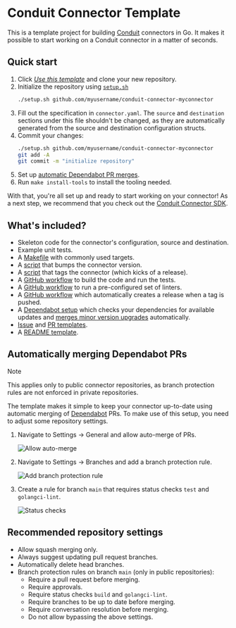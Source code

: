 # Conduit Connector Template

This is a template project for building [Conduit](https://conduit.io) connectors
in Go. It makes it possible to start working on a Conduit connector in a matter
of seconds.

## Quick start

1. Click [_Use this template_](https://github.com/new?template_name=conduit-connector-template&template_owner=ConduitIO) and clone your new repository.
2. Initialize the repository using [
   `setup.sh`](https://github.com/ConduitIO/conduit-connector-template/blob/main/setup.sh)
    ```sh
   ./setup.sh github.com/myusername/conduit-connector-myconnector
   ```
3. Fill out the specification in `connector.yaml`. The `source` and
   `destination` sections under this file shouldn't be changed, as they are
   automatically generated from the source and destination configuration
   structs.
4. Commit your changes:
   ```sh
   ./setup.sh github.com/myusername/conduit-connector-myconnector
   git add -A
   git commit -m "initialize repository"
   ```
5. Set up [automatic Dependabot PR merges](#automatically-merging-dependabot-prs).
6. Run `make install-tools` to install the tooling needed.

With that, you're all set up and ready to start working on your connector! As a
next step, we recommend that you check out
the [Conduit Connector SDK](https://github.com/ConduitIO/conduit-connector-sdk).

## What's included?

* Skeleton code for the connector's configuration, source and destination.
* Example unit tests.
* A [Makefile](/Makefile) with commonly used targets.
* A [script](/scripts/bump_version.sh) that bumps the connector version.
* A [script](/scripts/tag.sh) that tags the connector (which kicks of a
  release).
* A [GitHub workflow](/.github/workflows/test.yml) to build the code and run the tests.
* A [GitHub workflow](/.github/workflows/lint.yml) to run a pre-configured set of linters.
* A [GitHub workflow](/.github/workflows/release.yml) which automatically
  creates a release when a tag is pushed.
* A [Dependabot setup](/.github/dependabot.yml) which checks your dependencies
  for available updates
  and [merges minor version upgrades](/.github/workflows/dependabot-auto-merge-go.yml)
  automatically.
* [Issue](/.github/ISSUE_TEMPLATE) and [PR templates](/.github/pull_request_template.md).
* A [README template](/README_TEMPLATE.md).

## Automatically merging Dependabot PRs

> [!NOTE]
> This applies only to public connector repositories, as branch protection rules are not enforced in private repositories.

The template makes it simple to keep your connector up-to-date using automatic
merging of [Dependabot](https://github.com/dependabot) PRs. To make use of this
setup, you need to adjust some repository settings.

1. Navigate to Settings -> General and allow auto-merge of PRs.

   ![Allow auto-merge](https://github.com/ConduitIO/conduit-connector-template/assets/8320753/695b15f0-85b4-49cb-966d-649e9bf03455)

2. Navigate to Settings -> Branches and add a branch protection rule.

   ![Add branch protection rule](https://github.com/ConduitIO/conduit-connector-template/assets/8320753/9f5a07bc-d141-42b9-9918-e8d9cc648482)

3. Create a rule for branch `main` that requires status checks `test` and
   `golangci-lint`.

   ![Status checks](https://github.com/ConduitIO/conduit-connector-template/assets/8320753/96219185-c329-432a-8623-9b4462015f32)

## Recommended repository settings

- Allow squash merging only.
- Always suggest updating pull request branches.
- Automatically delete head branches.
- Branch protection rules on branch `main` (only in public repositories):
  - Require a pull request before merging.
  - Require approvals.
  - Require status checks `build` and `golangci-lint`.
  - Require branches to be up to date before merging.
  - Require conversation resolution before merging.
  - Do not allow bypassing the above settings.
